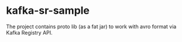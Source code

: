 # kafka-sr-sample

The project contains proto lib (as a fat jar) to work with avro format via Kafka Registry API.